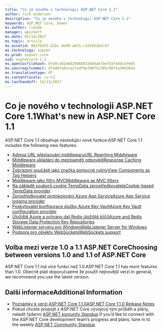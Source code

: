 ```yaml
---
title: "Co je nového v technologii ASP.NET Core 1.1"
author: rick-anderson
description: "Co je nového v technologii ASP.NET Core 1.1"
keywords: ASP.NET Core, bower
ms.author: riande
manager: wpickett
ms.date: 02/14/2017
ms.topic: article
ms.assetid: 062f8353-d1bc-4e99-a821-c1d1bb162c47
ms.technology: aspnet
ms.prod: aspnet-core
uid: aspnetcore-1.1
ms.openlocfilehash: 07e0c382e0d29d680334b0a6fbefd3fd48c6f0d5
ms.sourcegitcommit: 8f4d4fad1ca27adf9e396f5c205c9875a3963664
ms.translationtype: HT
ms.contentlocale: cs-CZ
ms.lasthandoff: 10/13/2017
---
```

# <a name="whats-new-in-aspnet-core-11"></a><span data-ttu-id="14c19-104">Co je nového v technologii ASP.NET Core 1.1</span><span class="sxs-lookup"><span data-stu-id="14c19-104">What's new in ASP.NET Core 1.1</span></span>

<span data-ttu-id="14c19-105">ASP.NET Core 1.1 obsahuje následující nové funkce:</span><span class="sxs-lookup"><span data-stu-id="14c19-105">ASP.NET Core 1.1 includes the following new features:</span></span>

- [<span data-ttu-id="14c19-106">Adresa URL přepisování middlewaru</span><span class="sxs-lookup"><span data-stu-id="14c19-106">URL Rewriting Middleware</span></span>](xref:fundamentals/url-rewriting)
- [<span data-ttu-id="14c19-107">Middleware ukládání do mezipaměti odpovědi</span><span class="sxs-lookup"><span data-stu-id="14c19-107">Response Caching Middleware</span></span>](xref:performance/caching/middleware)
- [<span data-ttu-id="14c19-108">Zobrazení součásti jako značka pomocné rutiny</span><span class="sxs-lookup"><span data-stu-id="14c19-108">View Components as Tag Helpers</span></span>](xref:mvc/views/view-components#invoking-a-view-component-as-a-tag-helper)
- [<span data-ttu-id="14c19-109">Middleware jako filtry MVC</span><span class="sxs-lookup"><span data-stu-id="14c19-109">Middleware as MVC filters</span></span>](xref:mvc/controllers/filters#using-middleware-in-the-filter-pipeline)
- [<span data-ttu-id="14c19-110">Na základě souborů cookie TempData zprostředkovatele</span><span class="sxs-lookup"><span data-stu-id="14c19-110">Cookie-based TempData provider</span></span>](xref:fundamentals/app-state#tempdata-providers)
- [<span data-ttu-id="14c19-111">Zprostředkovatel protokolování Azure App Service</span><span class="sxs-lookup"><span data-stu-id="14c19-111">Azure App Service logging provider</span></span>](xref:fundamentals/logging#appservice)
- [<span data-ttu-id="14c19-112">Poskytovatel konfigurace služby Azure Key Vault</span><span class="sxs-lookup"><span data-stu-id="14c19-112">Azure Key Vault configuration provider</span></span>](xref:security/key-vault-configuration)
- [<span data-ttu-id="14c19-113">Úložiště Azure a ochranu dat Redis úložiště klíčů</span><span class="sxs-lookup"><span data-stu-id="14c19-113">Azure and Redis Storage Data Protection Key Repositories</span></span>](xref:security/data-protection/implementation/key-storage-providers#azure-and-redis)
- [<span data-ttu-id="14c19-114">WebListener serveru pro Windows</span><span class="sxs-lookup"><span data-stu-id="14c19-114">WebListener Server for Windows</span></span>](xref:fundamentals/servers/weblistener)
- [<span data-ttu-id="14c19-115">Podpora pro objekty WebSockets</span><span class="sxs-lookup"><span data-stu-id="14c19-115">WebSockets support</span></span>](xref:fundamentals/websockets)

## <a name="choosing-between-versions-10-and-11-of-aspnet-core"></a><span data-ttu-id="14c19-116">Volba mezi verze 1.0 a 1.1 ASP.NET Core</span><span class="sxs-lookup"><span data-stu-id="14c19-116">Choosing between versions 1.0 and 1.1 of ASP.NET Core</span></span>

<span data-ttu-id="14c19-117">ASP.NET Core 1.1 má více funkcí než 1.0.</span><span class="sxs-lookup"><span data-stu-id="14c19-117">ASP.NET Core 1.1 has more features than 1.0.</span></span> <span data-ttu-id="14c19-118">Obecně platí doporučujeme že použít nejnovější verzi.</span><span class="sxs-lookup"><span data-stu-id="14c19-118">In general, we recommend you use the latest version.</span></span>

## <a name="additional-information"></a><span data-ttu-id="14c19-119">Další informace</span><span class="sxs-lookup"><span data-stu-id="14c19-119">Additional Information</span></span>

- [<span data-ttu-id="14c19-120">Poznámky k verzi ASP.NET Core 1.1.0</span><span class="sxs-lookup"><span data-stu-id="14c19-120">ASP.NET Core 1.1.0 Release Notes</span></span>](https://github.com/aspnet/Home/releases/tag/1.1.0)
- <span data-ttu-id="14c19-121">Pokud chcete propojit s ASP.NET Core vývojový tým průběh a plány, naladit týdenní [ASP.NET komunity Standup](https://live.asp.net/).</span><span class="sxs-lookup"><span data-stu-id="14c19-121">If you’d like to connect with the ASP.NET Core development team’s progress and plans, tune in to the weekly [ASP.NET Community Standup](https://live.asp.net/).</span></span>
